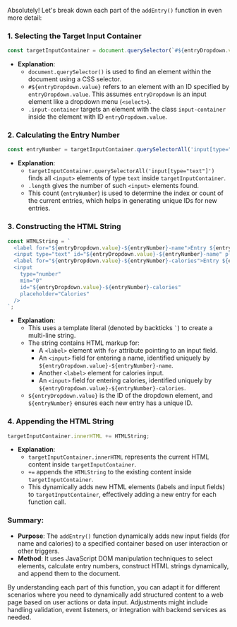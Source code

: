 Absolutely! Let's break down each part of the `addEntry()` function in even more detail:

### 1. Selecting the Target Input Container

```javascript
const targetInputContainer = document.querySelector(`#${entryDropdown.value} .input-container`);
```

- **Explanation**: 
  - `document.querySelector()` is used to find an element within the document using a CSS selector.
  - `#${entryDropdown.value}` refers to an element with an ID specified by `entryDropdown.value`. This assumes `entryDropdown` is an input element like a dropdown menu (`<select>`).
  - `.input-container` targets an element with the class `input-container` inside the element with ID `entryDropdown.value`.

### 2. Calculating the Entry Number

```javascript
const entryNumber = targetInputContainer.querySelectorAll('input[type="text"]').length;
```

- **Explanation**: 
  - `targetInputContainer.querySelectorAll('input[type="text"]')` finds all `<input>` elements of type `text` inside `targetInputContainer`.
  - `.length` gives the number of such `<input>` elements found.
  - This count (`entryNumber`) is used to determine the index or count of the current entries, which helps in generating unique IDs for new entries.

### 3. Constructing the HTML String

```javascript
const HTMLString = `
  <label for="${entryDropdown.value}-${entryNumber}-name">Entry ${entryNumber} Name</label>
  <input type="text" id="${entryDropdown.value}-${entryNumber}-name" placeholder="Name" />
  <label for="${entryDropdown.value}-${entryNumber}-calories">Entry ${entryNumber} Calories</label>
  <input
    type="number"
    min="0"
    id="${entryDropdown.value}-${entryNumber}-calories"
    placeholder="Calories"
  />
`;
```

- **Explanation**: 
  - This uses a template literal (denoted by backticks `` ` ``) to create a multi-line string.
  - The string contains HTML markup for:
    - A `<label>` element with `for` attribute pointing to an input field.
    - An `<input>` field for entering a name, identified uniquely by `${entryDropdown.value}-${entryNumber}-name`.
    - Another `<label>` element for calories input.
    - An `<input>` field for entering calories, identified uniquely by `${entryDropdown.value}-${entryNumber}-calories`.
  - `${entryDropdown.value}` is the ID of the dropdown element, and `${entryNumber}` ensures each new entry has a unique ID.

### 4. Appending the HTML String

```javascript
targetInputContainer.innerHTML += HTMLString;
```

- **Explanation**: 
  - `targetInputContainer.innerHTML` represents the current HTML content inside `targetInputContainer`.
  - `+=` appends the `HTMLString` to the existing content inside `targetInputContainer`.
  - This dynamically adds new HTML elements (labels and input fields) to `targetInputContainer`, effectively adding a new entry for each function call.

### Summary:

- **Purpose**: The `addEntry()` function dynamically adds new input fields (for name and calories) to a specified container based on user interaction or other triggers.
- **Method**: It uses JavaScript DOM manipulation techniques to select elements, calculate entry numbers, construct HTML strings dynamically, and append them to the document.

By understanding each part of this function, you can adapt it for different scenarios where you need to dynamically add structured content to a web page based on user actions or data input. Adjustments might include handling validation, event listeners, or integration with backend services as needed.